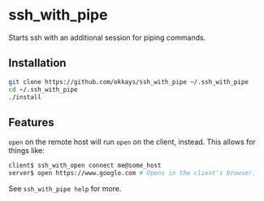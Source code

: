 # ssh_with_pipe

Starts ssh with an additional session for piping commands.

## Installation

```bash
git clone https://github.com/okkays/ssh_with_pipe ~/.ssh_with_pipe
cd ~/.ssh_with_pipe
./install
```

## Features

`open` on the remote host will run `open` on the client, instead. This allows
for things like:

```bash
client$ ssh_with_open connect me@some_host
server$ open https://www.google.com # Opens in the client's browser.
```

See `ssh_with_pipe help` for more.
